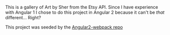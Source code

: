 This is a gallery of Art by Sher from the Etsy API. Since I have experience with Angular 1 I chose to do this project in Angular 2 because it can't be _that_ different... Right?

This project was seeded by the [Angular2-webpack repo](https://github.com/preboot/angular2-webpack)